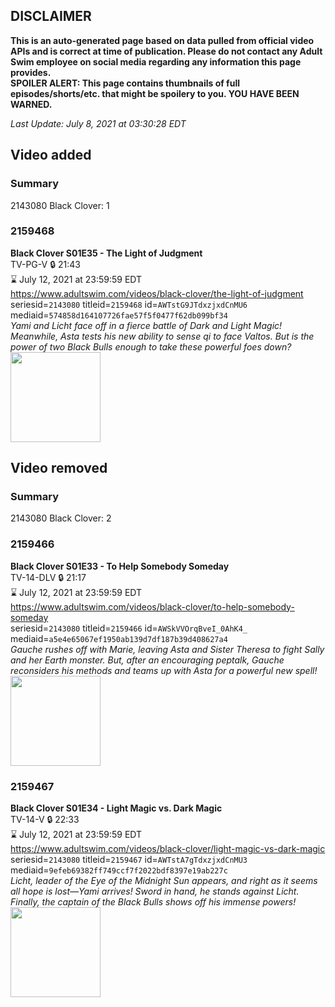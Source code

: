 ## DISCLAIMER
**This is an auto-generated page based on data pulled from official video APIs and is correct at time of publication. Please do not contact any Adult Swim employee on social media regarding any information this page provides.**  
**SPOILER ALERT: This page contains thumbnails of full episodes/shorts/etc. that might be spoilery to you. YOU HAVE BEEN WARNED.**  

_Last Update: July 8, 2021 at 03:30:28 EDT_
## Video added
### Summary
2143080 Black Clover: 1  
### 2159468
**Black Clover S01E35 - The Light of Judgment**  
TV-PG-V 🔒 21:43  
⌛ July 12, 2021 at 23:59:59 EDT  
https://www.adultswim.com/videos/black-clover/the-light-of-judgment  
seriesid=`2143080` titleid=`2159468` id=`AWTstG9JTdxzjxdCnMU6` mediaid=`574858d164107726fae57f5f0477f62db099bf34`  
_Yami and Licht face off in a fierce battle of Dark and Light Magic! Meanwhile, Asta tests his new ability to sense qi to face Valtos. But is the power of two Black Bulls enough to take these powerful foes down?_  
<a href="https://i.cdn.turner.com/adultswim/big/image-upload/thumbnails/thumb-2_image-153452555042311.jpg"><img src="https://i.cdn.turner.com/adultswim/big/image-upload/thumbnails/thumb-2_image-153452555042311.jpg" height="144px" /></a>
## Video removed
### Summary
2143080 Black Clover: 2  
### 2159466
**Black Clover S01E33 - To Help Somebody Someday**  
TV-14-DLV 🔒 21:17  
⌛ July 12, 2021 at 23:59:59 EDT  
https://www.adultswim.com/videos/black-clover/to-help-somebody-someday  
seriesid=`2143080` titleid=`2159466` id=`AWSkVVOrqBveI_0AhK4_` mediaid=`a5e4e65067ef1950ab139d7df187b39d408627a4`  
_Gauche rushes off with Marie, leaving Asta and Sister Theresa to fight Sally and her Earth monster. But, after an encouraging peptalk, Gauche reconsiders his methods and teams up with Asta for a powerful new spell!_  
<a href="https://i.cdn.turner.com/adultswim/big/image-upload/thumbnails/thumb-2_image-153332103898919.jpg"><img src="https://i.cdn.turner.com/adultswim/big/image-upload/thumbnails/thumb-2_image-153332103898919.jpg" height="144px" /></a>
### 2159467
**Black Clover S01E34 - Light Magic vs. Dark Magic**  
TV-14-V 🔒 22:33  
⌛ July 12, 2021 at 23:59:59 EDT  
https://www.adultswim.com/videos/black-clover/light-magic-vs-dark-magic  
seriesid=`2143080` titleid=`2159467` id=`AWTstA7gTdxzjxdCnMU3` mediaid=`9efeb69382ff749ccf7f2022bdf8397e19ab227c`  
_Licht, leader of the Eye of the Midnight Sun appears, and right as it seems all hope is lost—Yami arrives! Sword in hand, he stands against Licht. Finally, the captain of the Black Bulls shows off his immense powers!_  
<a href="https://i.cdn.turner.com/adultswim/big/image-upload/thumbnails/thumb-2_image-153417065538615.jpg"><img src="https://i.cdn.turner.com/adultswim/big/image-upload/thumbnails/thumb-2_image-153417065538615.jpg" height="144px" /></a>
